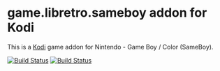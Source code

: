 # game.libretro.sameboy addon for Kodi

This is a [Kodi](http://kodi.tv) game addon for Nintendo - Game Boy / Color (SameBoy).

[![Build Status](https://travis-ci.org/kodi-game/game.libretro.sameboy.svg?branch=master)](https://travis-ci.org/kodi-game/game.libretro.sameboy)
[![Build Status](https://ci.appveyor.com/api/projects/status/github/kodi-game/game.libretro.sameboy?svg=true)](https://ci.appveyor.com/project/kodi-game/game-libretro-sameboy)
